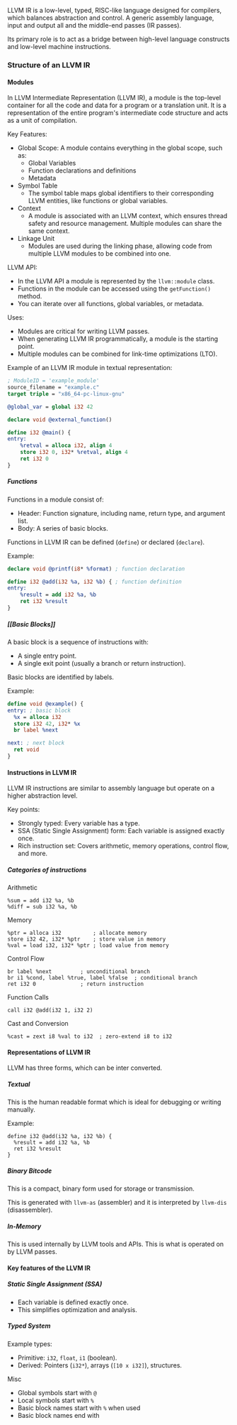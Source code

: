LLVM IR is a low-level, typed, RISC-like language designed for compilers, which balances abstraction and control. A generic assembly language, input and output all and the middle-end passes (IR passes).

Its primary role is to act as a bridge between high-level language constructs and low-level machine instructions.

### Structure of an LLVM IR

#### Modules
In LLVM Intermediate Representation (LLVM IR), a module is the top-level container for all the code and data for a program or a translation unit. It is a representation of the entire program's intermediate code structure and acts as a unit of compilation.

Key Features:
- Global Scope: A module contains everything in the global scope, such as:
	- Global Variables
	- Function declarations and definitions
	- Metadata
- Symbol Table
	- The symbol table maps global identifiers to their corresponding LLVM entities, like functions or global variables.
- Context
	-  A module is associated with an LLVM context, which ensures thread safety and resource management. Multiple modules can share the same context.
- Linkage Unit
	-  Modules are used during the linking phase, allowing code from multiple LLVM modules to be combined into one.

LLVM API:
- In the LLVM API a module is represented by the `llvm::module` class.
- Functions in the module can be accessed using the `getFunction()` method.
- You can iterate over all functions, global variables, or metadata.

Uses:
- Modules are critical for writing LLVM passes.
- When generating LLVM IR programmatically, a module is the starting point.
- Multiple modules can be combined for link-time optimizations (LTO).

Example of an LLVM IR module in textual representation:
```llvm
; ModuleID = 'example_module' 
source_filename = "example.c" 
target triple = "x86_64-pc-linux-gnu" 

@global_var = global i32 42 

declare void @external_function()

define i32 @main() { 
entry: 
	%retval = alloca i32, align 4 
	store i32 0, i32* %retval, align 4 
	ret i32 0 
}
```

##### Functions
Functions in a module consist of:
- Header: Function signature, including name, return type, and argument list.
- Body: A series of basic blocks.

Functions in LLVM IR can be defined (`define`) or declared (`declare`).

Example:
```llvm
declare void @printf(i8* %format) ; function declaration 

define i32 @add(i32 %a, i32 %b) { ; function definition 
entry: 
	%result = add i32 %a, %b 
	ret i32 %result 
}
```


##### [[Basic Blocks]]
A basic block is a sequence of instructions with:
- A single entry point.
- A single exit point (usually a branch or return instruction).

Basic blocks are identified by labels.

Example:
```llvm
define void @example() {
entry: ; basic block
  %x = alloca i32
  store i32 42, i32* %x
  br label %next

next: ; next block
  ret void
}
```


#### Instructions in LLVM IR
LLVM IR instructions are similar to assembly language but operate on a higher abstraction level. 

Key points:
- Strongly typed: Every variable has a type.
- SSA (Static Single Assignment) form: Each variable is assigned exactly once.
- Rich instruction set: Covers arithmetic, memory operations, control flow, and more.

##### Categories of instructions
Arithmetic
```
%sum = add i32 %a, %b
%diff = sub i32 %a, %b
```

Memory
```
%ptr = alloca i32          ; allocate memory
store i32 42, i32* %ptr    ; store value in memory
%val = load i32, i32* %ptr ; load value from memory
```

Control Flow
```
br label %next         ; unconditional branch
br i1 %cond, label %true, label %false  ; conditional branch
ret i32 0              ; return instruction
```

Function Calls
```
call i32 @add(i32 1, i32 2)
```

Cast and Conversion
```
%cast = zext i8 %val to i32  ; zero-extend i8 to i32
```

#### Representations of LLVM IR
LLVM has three forms, which can be inter converted.

##### Textual
This is the human readable format which is ideal for debugging or writing manually.

Example:
```
define i32 @add(i32 %a, i32 %b) {
  %result = add i32 %a, %b
  ret i32 %result
}
```

##### Binary Bitcode
This is a compact, binary form used for storage or transmission.

This is generated with `llvm-as` (assembler) and it is interpreted by `llvm-dis` (disassembler).

##### In-Memory
This is used internally by LLVM tools and APIs. This is what is operated on by LLVM passes.

#### Key features of the LLVM IR
##### Static Single Assignment (SSA)
- Each variable is defined exactly once.
- This simplifies optimization and analysis.

##### Typed System
Example types:
- Primitive: `i32`, `float`, `i1` (boolean).
- Derived: Pointers (`i32*`), arrays (`[10 x i32]`), structures.

Misc
- Global symbols start with `@`
- Local symbols start with `%`
- Basic block names start with `%` when used
- Basic block names end with 
